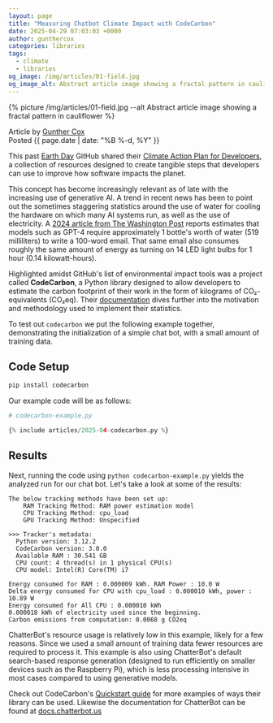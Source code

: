 ```yaml
---
layout: page
title: "Measuring Chatbot Climate Impact with CodeCarbon"
date: 2025-04-29 07:03:03 +0000
author: gunthercox
categories: libraries
tags:
  - climate
  - libraries
og_image: /img/articles/01-field.jpg
og_image_alt: Abstract article image showing a fractal pattern in cauliflower
---
```


{% picture /img/articles/01-field.jpg --alt Abstract article image showing a fractal pattern in cauliflower %}

<div class="text-muted">
    Article by <a href="https://github.com/gunthercox/" target="_blank">Gunther Cox</a>
</div>
<div class="text-muted mb-3">
    Posted {{ page.date | date: "%B %-d, %Y" }}
</div>

This past [Earth Day](https://en.wikipedia.org/wiki/Earth_Day) GitHub shared their [Climate Action Plan for Developers](https://github.com/social-impact/focus-areas/environmental-sustainability/climate-action-plan-for-developers), a collection of resources designed to create tangible steps that developers can use to improve how software impacts the planet.

This concept has become increasingly relevant as of late with the increasing use of generative AI. A trend in recent news has been to point out the sometimes staggering statistics around the use of water for cooling the hardware on which many AI systems run, as well as the use of electricity. A <a href="https://www.washingtonpost.com/technology/2024/09/18/energy-ai-use-electricity-water-data-centers/">2024 article from The Washington Post</a> reports estimates that models such as GPT-4 require approximately 1 bottle's worth of water (519 milliliters) to write a 100-word email. That same email also consumes roughly the same amount of energy as turning on 14 LED light bulbs for 1 hour (0.14 kilowatt-hours).

Highlighted amidst GitHub's list of environmental impact tools was a project called **CodeCarbon**, a Python library designed to allow developers to estimate the carbon footprint of their work in the form of kilograms of CO₂-equivalents (CO₂eq). Their [documentation](https://mlco2.github.io/codecarbon/motivation.html) dives further into the motivation and methodology used to implement their statistics.

To test out `codecarbon` we put the following example together, demonstrating the initialization of a simple chat bot, with a small amount of training data.

## Code Setup

```bash
pip install codecarbon
```

Our example code will be as follows:

```python
# codecarbon-example.py

{% include articles/2025-04-codecarbon.py %}
```

## Results

Next, running the code using `python codecarbon-example.py` yields the analyzed run for our chat bot. Let's take a look at some of the results:

```
The below tracking methods have been set up:
    RAM Tracking Method: RAM power estimation model
    CPU Tracking Method: cpu_load
    GPU Tracking Method: Unspecified

>>> Tracker's metadata:
  Python version: 3.12.2
  CodeCarbon version: 3.0.0
  Available RAM : 30.541 GB
  CPU count: 4 thread(s) in 1 physical CPU(s)
  CPU model: Intel(R) Core(TM) i7

Energy consumed for RAM : 0.000009 kWh. RAM Power : 10.0 W
Delta energy consumed for CPU with cpu_load : 0.000010 kWh, power : 10.89 W
Energy consumed for All CPU : 0.000010 kWh
0.000018 kWh of electricity used since the beginning.
Carbon emissions from computation: 0.0068 g CO2eq
```

ChatterBot's resource usage is relatively low in this example, likely for a few reasons. Since we used a small amount of training data fewer resources are required to process it. This example is also using ChatterBot's default search-based response generation (designed to run efficiently on smaller devices such as the Raspberry Pi), which is less processing intensive in most cases compared to using generative models.

Check out CodeCarbon's [Quickstart guide](https://mlco2.github.io/codecarbon/usage.html) for more examples of ways their library can be used. Likewise the documentation for ChatterBot can be found at [docs.chatterbot.us](https://docs.chatterbot.us/)
